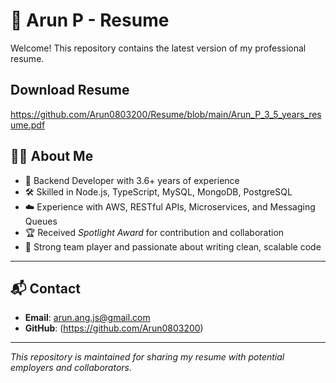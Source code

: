 # 📄 Arun P - Resume

Welcome! This repository contains the latest version of my professional resume.

## Download Resume
https://github.com/Arun0803200/Resume/blob/main/Arun_P_3_5_years_resume.pdf

## 👨‍💻 About Me

- 💼 Backend Developer with 3.6+ years of experience
- 🛠️ Skilled in Node.js, TypeScript, MySQL, MongoDB, PostgreSQL
- ☁️ Experience with AWS, RESTful APIs, Microservices, and Messaging Queues
- 🏆 Received *Spotlight Award* for contribution and collaboration
- 🤝 Strong team player and passionate about writing clean, scalable code

---

## 📬 Contact

- **Email**: arun.ang.js@gmail.com 
- **GitHub**: (https://github.com/Arun0803200)

---

_This repository is maintained for sharing my resume with potential employers and collaborators._

